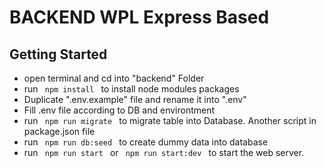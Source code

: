 # BACKEND WPL Express Based

## Getting Started
- open terminal and cd into "backend" Folder
- run <code> npm install </code> to install node modules packages
- Duplicate ".env.example" file and rename it into ".env"
- Fill .env file according to DB and environtment
- run <code> npm run migrate </code> to migrate table into Database. Another script in package.json file 
- run <code> npm run db:seed </code> to create dummy data into database
- run <code> npm run start </code> or <code> npm run start:dev </code> to start the web server.